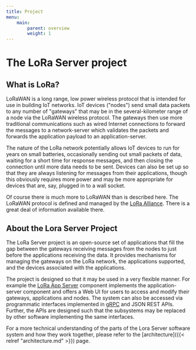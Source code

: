 ```yaml
---
title: Project
menu:
    main:
        parent: overview
        weight: 1
---
```


# The LoRa Server project

## What is LoRa?

LoRaWAN is a long range, low power wireless protocol that is intended for use
in building IoT networks.  IoT devices ("nodes") send small data packets to
any number of "gateways" that may be in the several-kilometer range of a node
via the LoRaWAN wireless protocol. The gateways then use more traditional
communications such as wired Internet connections to forward the messages
to a network-server which validates the packets and forwards the application
payload to an application-server.

The nature of the LoRa network potentially allows IoT devices to run for years
on small batteries, occasionally sending out small packets of data, waiting for
a short time for response messages, and then closing the connection until more
data needs to be sent. Devices can also be set up so that they are always
listening for messages from their applications, though this obviously requires
more power and may be more appropriate for devices that are, say, plugged in
to a wall socket.

Of course there is much more to LoRaWAN than is described here. The LoRaWAN
protocol is defined and managed by the [LoRa Alliance](https://www.lora-alliance.org/).
There is a great deal of information available there.

## About the Lora Server Project

The LoRa Server project is an open-source set of applications that fill the
gap between the gateways receiving messages from the nodes to just before the
applications receiving the data. It provides mechanisms for managing the
gateways on the LoRa network, the applications supported, and the devices
associated with the applications.

The project is designed so that it may be used in a very flexible manner.
For example the [LoRa App Server](/lora-app-server/) component implements
the application-server component and offers a Web UI for users to access and
modify their gateways, applications and nodes. The system can also be accessed
via programmatic interfaces implemented in [gRPC](http://www.grpc.io/) and
JSON REST APIs. Further, the APIs are designed such that the subsystems may
be replaced by other software implementing the same interfaces.

For a more technical understanding of the parts of the Lora Server software
system and how they work together, please refer to the
[architecture]({{< relref "architecture.md" >}}) page.
